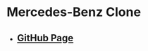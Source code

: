 <!--
 * @Author: Jinqi Li
 * @Date: 2020-08-13 04:39:53
 * @LastEditors: Jinqi Li
 * @LastEditTime: 2020-10-04 23:02:08
 * @FilePath: /benz/README.md
-->
# Mercedes-Benz Clone
* ## [GitHub Page](https://kikijinqili.github.io/benz/)